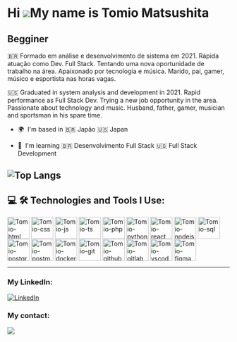 Hi ![](https://user-images.githubusercontent.com/18350557/176309783-0785949b-9127-417c-8b55-ab5a4333674e.gif)My name is Tomio Matsushita
========================================================================================================================================

Begginer
--------

🇧🇷 Formado em análise e desenvolvimento de sistema em 2021. Rápida atuação como Dev. Full Stack. Tentando uma nova oportunidade de trabalho na área. Apaixonado por tecnologia e música. Marido, pai, gamer, músico e esportista nas horas vagas. 


🇺🇸 Graduated in system analysis and development in 2021. Rapid performance as Full Stack Dev. Trying a new job opportunity in the area. Passionate about technology and music. Husband, father, gamer, musician and sportsman in his spare time.


* 🌍  I'm based in 🇧🇷 Japão 🇺🇸 Japan

  
* 🧠  I'm learning 🇧🇷 Desenvolvimento Full Stack  🇺🇸 Full Stack Development

![Top Langs](https://github-readme-stats.vercel.app/api/top-langs/?username=anuraghazra&layout=compact)
--------


## 💻 🛠️ Technologies and Tools I Use:

<div>
  <img align="center" alt="Tomio-html"        height="50" width="50"  src="https://cdn.jsdelivr.net/gh/devicons/devicon@latest/icons/html5/html5-plain-wordmark.svg"                 />
  <img align="center" alt="Tomio-css"         height="50" width="50"  src="https://cdn.jsdelivr.net/gh/devicons/devicon@latest/icons/css3/css3-plain-wordmark.svg"                   />
  <img align="center" alt="Tomio-js"          height="50" width="50"  src="https://cdn.jsdelivr.net/gh/devicons/devicon@latest/icons/javascript/javascript-plain.svg"                />
  <img align="center" alt="Tomio-ts"          height="50" width="50"  src="https://cdn.jsdelivr.net/gh/devicons/devicon@latest/icons/typescript/typescript-plain.svg"                />
  <img align="center" alt="Tomio-php"         height="50" width="50"  src="https://cdn.jsdelivr.net/gh/devicons/devicon@latest/icons/php/php-original.svg"                           />          
  <img align="center" alt="Tomio-python"      height="50" width="50"  src="https://cdn.jsdelivr.net/gh/devicons/devicon@latest/icons/python/python-original-wordmark.svg"            />
  <img align="center" alt="Tomio-react"       height="50" width="50"  src="https://cdn.jsdelivr.net/gh/devicons/devicon@latest/icons/react/react-original-wordmark.svg"              />      
  <img align="center" alt="Tomio-nodejs"      height="50" width="50"  src="https://cdn.jsdelivr.net/gh/devicons/devicon@latest/icons/nodejs/nodejs-original-wordmark.svg"            />
  <img align="center" alt="Tomio-sql"         height="50" width="50"  src="https://cdn.jsdelivr.net/gh/devicons/devicon@latest/icons/azuresqldatabase/azuresqldatabase-original.svg" />
  <img align="center" alt="Tomio-postgreesql" height="50" width="50"  src="https://cdn.jsdelivr.net/gh/devicons/devicon@latest/icons/postgresql/postgresql-original-wordmark.svg"    />
  <img align="center" alt="Tomio-postman"     height="50" width="50"  src="https://cdn.jsdelivr.net/gh/devicons/devicon@latest/icons/postman/postman-original.svg"                   />
  <img align="center" alt="Tomio-docker"      height="50" width="50"  src="https://cdn.jsdelivr.net/gh/devicons/devicon@latest/icons/docker/docker-original-wordmark.svg"            />
  <img align="center" alt="Tomio-git"         height="50" width="50"  src="https://cdn.jsdelivr.net/gh/devicons/devicon@latest/icons/git/git-original.svg"                           />
  <img align="center" alt="Tomio-github"      height="50" width="50"  src="https://cdn.jsdelivr.net/gh/devicons/devicon@latest/icons/github/github-original.svg"                     />
  <img align="center" alt="Tomio-gitlab"      height="50" width="50"  src="https://cdn.jsdelivr.net/gh/devicons/devicon@latest/icons/gitlab/gitlab-original.svg"                     />
  <img align="center" alt="Tomio-vscode"      height="50" width="50"  src="https://cdn.jsdelivr.net/gh/devicons/devicon@latest/icons/vscode/vscode-original.svg"                     />
  <img align="center" alt="Tomio-figma"       height="50" width="50"  src="https://cdn.jsdelivr.net/gh/devicons/devicon@latest/icons/figma/figma-original.svg"                       />
</div>

--------


### My LinkedIn:

[![LinkedIn](https://img.shields.io/badge/LinkedIn-0077B5?style=for-the-badge&logo=linkedin&logoColor=white)](https://br.linkedin.com/in/tomio-matsushita)



### My contact:

[![](https://img.shields.io/badge/Gmail-D14836?style=for-the-badge&logo=gmail&logoColor=white)](mailto:tomiomatsushita@gmail.com)
            
          
